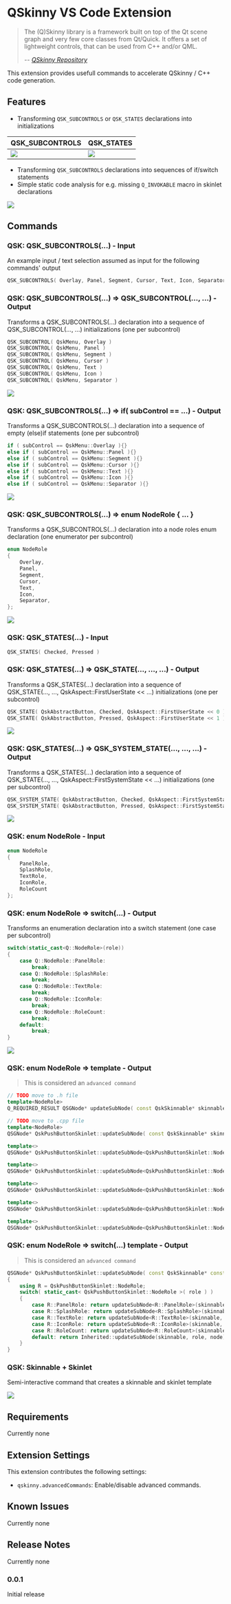 # QSkinny VS Code Extension

> The (Q)Skinny library is a framework built on top of the Qt scene graph and very few core classes from Qt/Quick. It offers a set of lightweight controls, that can be used from C++ and/or QML.
> 
> -- <cite>[QSkinny Repository](https://github.com/uwerat/qskinny)</cite>

This extension provides usefull commands to accelerate QSkinny / C++ code generation.

## Features

- Transforming `QSK_SUBCONTROLS` or `QSK_STATES` declarations into initializations

|QSK_SUBCONTROLS|QSK_STATES|
|-|-|
|![](./doc/qskinny.subcontrols.subcontrol.gif)|![](./doc/qskinny.states.state.gif)|

- Transforming `QSK_SUBCONTROLS` declarations into sequences of if/switch statements
- Simple static code analysis for e.g. missing `Q_INVOKABLE` macro in skinlet declarations

![](./doc/qskinny.missing.qinvokable.quickfix.gif)

## Commands

### QSK: QSK_SUBCONTROLS(...) - Input

An example input / text selection assumed as input for the following commands' output

```cpp
QSK_SUBCONTROLS( Overlay, Panel, Segment, Cursor, Text, Icon, Separator )
```

### QSK: QSK_SUBCONTROLS(...) => QSK_SUBCONTROL(..., ...) - Output

Transforms a QSK_SUBCONTROLS(...) declaration into a sequence of QSK_SUBCONTROL(..., ...) initializations (one per subcontrol)

```cpp
QSK_SUBCONTROL( QskMenu, Overlay )
QSK_SUBCONTROL( QskMenu, Panel )
QSK_SUBCONTROL( QskMenu, Segment )
QSK_SUBCONTROL( QskMenu, Cursor )
QSK_SUBCONTROL( QskMenu, Text )
QSK_SUBCONTROL( QskMenu, Icon )
QSK_SUBCONTROL( QskMenu, Separator )
```

![](./doc/qskinny.subcontrols.subcontrol.gif)

### QSK: QSK_SUBCONTROLS(...) => if( subControl == ...) - Output

Transforms a QSK_SUBCONTROLS(...) declaration into a sequence of empty (else)if statements (one per subcontrol)

```cpp
if ( subControl == QskMenu::Overlay ){}
else if ( subControl == QskMenu::Panel ){}
else if ( subControl == QskMenu::Segment ){}
else if ( subControl == QskMenu::Cursor ){}
else if ( subControl == QskMenu::Text ){}
else if ( subControl == QskMenu::Icon ){}
else if ( subControl == QskMenu::Separator ){}
```

![](./doc/qskinny.subcontrols.subcontrol.if.gif)

### QSK: QSK_SUBCONTROLS(...) => enum NodeRole { ... }

Transforms a QSK_SUBCONTROLS(...) declaration into a node roles enum declaration (one enumerator per subcontrol)

```cpp
enum NodeRole
{
	Overlay,
	Panel,
	Segment,
	Cursor,
	Text,
	Icon,
	Separator,
};
```

![](./doc/qskinny.subcontrols.noderoles.gif)

### QSK: QSK_STATES(...) - Input

```cpp
QSK_STATES( Checked, Pressed )
```

### QSK: QSK_STATES(...) => QSK_STATE(..., ..., ...) - Output

Transforms a QSK_STATES(...) declaration into a sequence of QSK_STATE(..., ..., QskAspect::FirstUserState << ...) initializations (one per subcontrol)

```cpp
QSK_STATE( QskAbstractButton, Checked, QskAspect::FirstUserState << 0 )
QSK_STATE( QskAbstractButton, Pressed, QskAspect::FirstUserState << 1 )
```

![](./doc/qskinny.states.state.gif)

### QSK: QSK_STATES(...) => QSK_SYSTEM_STATE(..., ..., ...) - Output

Transforms a QSK_STATES(...) declaration into a sequence of QSK_STATE(..., ..., QskAspect::FirstSystemState << ...) initializations (one per subcontrol)

```cpp
QSK_SYSTEM_STATE( QskAbstractButton, Checked, QskAspect::FirstSystemState << 0 )
QSK_SYSTEM_STATE( QskAbstractButton, Pressed, QskAspect::FirstSystemState << 0 )
```

![](./doc/qskinny.states.systemstate.gif)

### QSK: enum NodeRole - Input

```cpp
enum NodeRole
{
    PanelRole,
    SplashRole,
    TextRole,
    IconRole,
    RoleCount
};
```

### QSK: enum NodeRole => switch(...) - Output

Transforms an enumeration declaration into a switch statement (one case per subcontrol)

```cpp
switch(static_cast<Q::NodeRole>(role))
{
	case Q::NodeRole::PanelRole:
		break;
	case Q::NodeRole::SplashRole:
		break;
	case Q::NodeRole::TextRole:
		break;
	case Q::NodeRole::IconRole:
		break;
	case Q::NodeRole::RoleCount:
		break;
	default:
		break;
}
```

![](./doc/qskinny.noderoles.switch.gif)

### QSK: enum NodeRole => template<NodeRole> - Output

> This is considered an `advanced command`

```cpp
// TODO move to .h file
template<NodeRole>
Q_REQUIRED_RESULT QSGNode* updateSubNode( const QskSkinnable* skinnable, QSGNode* node) const;

// TODO move to .cpp file
template<NodeRole>
QSGNode* QskPushButtonSkinlet::updateSubNode( const QskSkinnable* skinnable, QSGNode* node) const = delete;

template<>
QSGNode* QskPushButtonSkinlet::updateSubNode<QskPushButtonSkinlet::NodeRole::PanelRole>( const QskSkinnable* skinnable, QSGNode* node) const{}

template<>
QSGNode* QskPushButtonSkinlet::updateSubNode<QskPushButtonSkinlet::NodeRole::SplashRole>( const QskSkinnable* skinnable, QSGNode* node) const{}

template<>
QSGNode* QskPushButtonSkinlet::updateSubNode<QskPushButtonSkinlet::NodeRole::TextRole>( const QskSkinnable* skinnable, QSGNode* node) const{}

template<>
QSGNode* QskPushButtonSkinlet::updateSubNode<QskPushButtonSkinlet::NodeRole::IconRole>( const QskSkinnable* skinnable, QSGNode* node) const{}

template<>
QSGNode* QskPushButtonSkinlet::updateSubNode<QskPushButtonSkinlet::NodeRole::RoleCount>( const QskSkinnable* skinnable, QSGNode* node) const{}

```

### QSK: enum NodeRole => switch(...) template<NodeRole> - Output

> This is considered an `advanced command`

```cpp
QSGNode* QskPushButtonSkinlet::updateSubNode( const QskSkinnable* const skinnable, const quint8 role, QSGNode* const node ) const override;
{
	using R = QskPushButtonSkinlet::NodeRole;
	switch( static_cast< QskPushButtonSkinlet::NodeRole >( role ) )
	{
		case R::PanelRole: return updateSubNode<R::PanelRole>(skinnable, node);
		case R::SplashRole: return updateSubNode<R::SplashRole>(skinnable, node);
		case R::TextRole: return updateSubNode<R::TextRole>(skinnable, node);
		case R::IconRole: return updateSubNode<R::IconRole>(skinnable, node);
		case R::RoleCount: return updateSubNode<R::RoleCount>(skinnable, node);
		default: return Inherited::updateSubNode(skinnable, role, node);
	}
}
```

### QSK: Skinnable + Skinlet

Semi-interactive command that creates a skinnable and skinlet template

![](./doc/qskinny.noderoles.template.tutorial.gif)

## Requirements

Currently none

## Extension Settings

This extension contributes the following settings:

* `qskinny.advancedCommands`: Enable/disable advanced commands.

## Known Issues

Currently none

## Release Notes

Currently none

### 0.0.1

Initial release